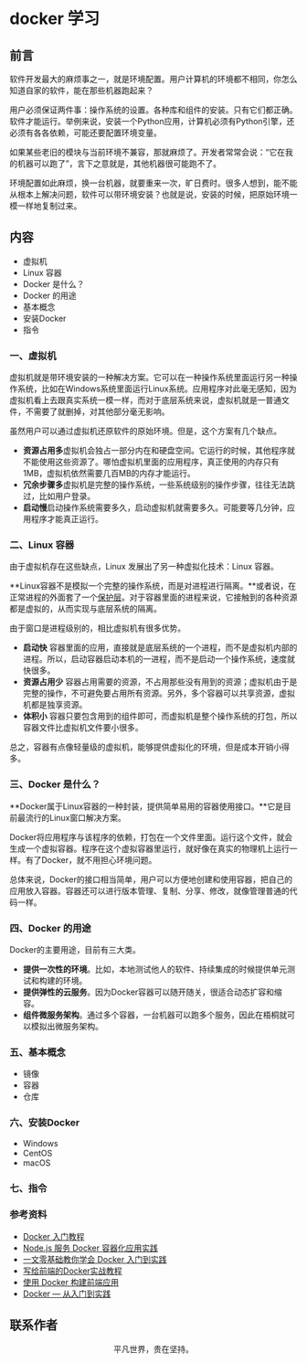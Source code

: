 # docker 学习

## 前言

软件开发最大的麻烦事之一，就是环境配置。用户计算机的环境都不相同，你怎么知道自家的软件，能在那些机器跑起来？

用户必须保证两件事：操作系统的设置。各种库和组件的安装。只有它们都正确。软件才能运行。举例来说，安装一个Python应用，计算机必须有Python引擎，还必须有各各依赖，可能还要配置环境变量。

如果某些老旧的模块与当前环境不兼容，那就麻烦了。开发者常常会说：“它在我的机器可以跑了”，言下之意就是，其他机器很可能跑不了。

环境配置如此麻烦，换一台机器，就要重来一次，旷日费时。很多人想到，能不能从根本上解决问题，软件可以带环境安装？也就是说，安装的时候，把原始环境一模一样地复制过来。

## 内容

- 虚拟机
- Linux 容器
- Docker 是什么？
- Docker 的用途
- 基本概念
- 安装Docker
- 指令

### 一、虚拟机

虚拟机就是带环境安装的一种解决方案。它可以在一种操作系统里面运行另一种操作系统，比如在Windows系统里面运行Linux系统。应用程序对此毫无感知，因为虚拟机看上去跟真实系统一模一样，而对于底层系统来说，虚拟机就是一普通文件，不需要了就删掉，对其他部分毫无影响。

虽然用户可以通过虚拟机还原软件的原始环境。但是，这个方案有几个缺点。

- **资源占用多**虚拟机会独占一部分内在和硬盘空间。它运行的时候，其他程序就不能使用这些资源了。哪怕虚拟机里面的应用程序，真正使用的内存只有1MB，虚拟机依然需要几百MB的内存才能运行。
- **冗余步骤多**虚拟机是完整的操作系统，一些系统级别的操作步骤，往往无法跳过，比如用户登录。
- **启动慢**启动操作系统需要多久，启动虚拟机就需要多久。可能要等几分钟，应用程序才能真正运行。

### 二、Linux 容器

由于虚拟机存在这些缺点，Linux 发展出了另一种虚拟化技术：Linux 容器。

**Linux容器不是模拟一个完整的操作系统，而是对进程进行隔离。**或者说，在正常进程的外面套了一个[保护层](https://opensource.com/article/18/1/history-low-level-container-runtimes)。对于容器里面的进程来说，它接触到的各种资源都是虚拟的，从而实现与底层系统的隔离。

由于窗口是进程级别的，相比虚拟机有很多优势。

- **启动快** 容器里面的应用，直接就是底层系统的一个进程，而不是虚拟机内部的进程。所以，启动容器启动本机的一进程，而不是启动一个操作系统，速度就快很多。
- **资源占用少** 容器占用需要的资源，不占用那些没有用到的资源；虚拟机由于是完整的操作，不可避免要占用所有资源。另外，多个容器可以共享资源，虚拟机都是独享资源。
- **体积小** 容器只要包含用到的组件即可，而虚拟机是整个操作系统的打包，所以容器文件比虚拟机文件要小很多。

总之，容器有点像轻量级的虚拟机，能够提供虚拟化的环境，但是成本开销小得多。

### 三、Docker 是什么？

**Docker属于Linux容器的一种封装，提供简单易用的容器使用接口。**它是目前最流行的Linux窗口解决方案。

Docker将应用程序与该程序的依赖，打包在一个文件里面。运行这个文件，就会生成一个虚拟容器。程序在这个虚拟容器里运行，就好像在真实的物理机上运行一样。有了Docker，就不用担心环境问题。

总体来说，Docker的接口相当简单，用户可以方便地创建和使用容器，把自己的应用放入容器。容器还可以进行版本管理、复制、分享、修改，就像管理普通的代码一样。

### 四、Docker 的用途

Docker的主要用途，目前有三大类。

- **提供一次性的环境**。比如，本地测试他人的软件、持续集成的时候提供单元测试和构建的环境。
- **提供弹性的云服务**。因为Docker容器可以随开随关，很适合动态扩容和缩容。
- **组件微服务架构**。通过多个容器，一台机器可以跑多个服务，因此在梧桐就可以模拟出微服务架构。

### 五、基本概念

- 镜像
- 容器
- 仓库

### 六、安装Docker

- Windows
- CentOS
- macOS

### 七、指令


### 参考资料

- [Docker 入门教程](http://www.ruanyifeng.com/blog/2018/02/docker-tutorial.html)
- [Node.js 服务 Docker 容器化应用实践](https://mp.weixin.qq.com/s/ZUw_qLk3m77ATkYXpfP08A)
- [一文零基础教你学会 Docker 入门到实践](https://mp.weixin.qq.com/s/S7ksqF8z4SYJvcG1DOupNA)
- [写给前端的Docker实战教程](https://juejin.im/post/5d8440ebe51d4561eb0b2751)
- [使用 Docker 构建前端应用](https://zhuanlan.zhihu.com/p/39241059)
- [Docker — 从入门到实践](https://docker_practice.gitee.io/zh-cn/)

## 联系作者

<div align="center">
    <p>
        平凡世界，贵在坚持。
    </p>
    <img :src="$withBase('/about/contact.png')" />
</div>